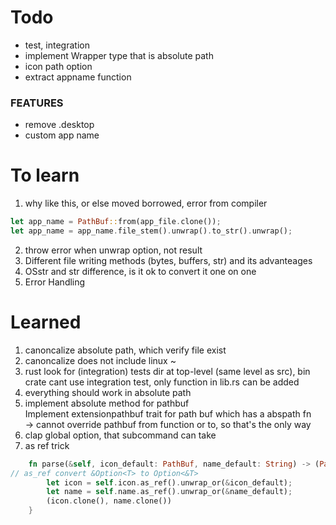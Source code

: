 # Todo
<!-- - Todo inside app   -->
<!-- - Rename variable, dir and file  --> 
- test, integration   
- implement Wrapper type that is absolute path 
- icon path option
- extract appname function
<!-- [Desktop Entry] -->
<!-- Version=0.13.23  -->
<!-- Type=Application -->
<!-- Name=appName -->
<!-- Comment=Application Description -->
<!-- TryExec=Path/to/AppImage -->
<!-- Exec=Path/to/AppImage -->
<!-- Actions=Editor -->
### FEATURES 
<!-- - list all .desktop of a path  -->
- remove .desktop  
- custom app name 
<!-- - not just appimage,any executables  -->
<!-- - array of apps  -->


# To learn 
1. why like this, or else moved borrowed, error from compiler
```rust 
let app_name = PathBuf::from(app_file.clone());
let app_name = app_name.file_stem().unwrap().to_str().unwrap();
```    
2. throw error when unwrap option, not result 
3. Different file writing methods (bytes, buffers, str) and its advanteages   
4. OSstr and str difference, is it ok to convert it one on one   
5. Error Handling

# Learned 
1. canoncalize absolute path, which verify file exist 
2. canoncalize does not include linux ~
3. rust look for (integration) tests dir at top-level (same level as src),
bin crate cant use integration test, only function in lib.rs can be added
4. everything should work in absolute path 
5. implement absolute method for pathbuf  
Implement extensionpathbuf trait for path buf which has a abspath fn  
-> cannot override pathbuf from function or to, so that's the only way 
6. clap global option, that subcommand can take
7. as ref trick 
```rust
    fn parse(&self, icon_default: PathBuf, name_default: String) -> (PathBuf, String) {
// as_ref convert &Option<T> to Option<&T>
        let icon = self.icon.as_ref().unwrap_or(&icon_default);
        let name = self.name.as_ref().unwrap_or(&name_default);
        (icon.clone(), name.clone())
    }
```


